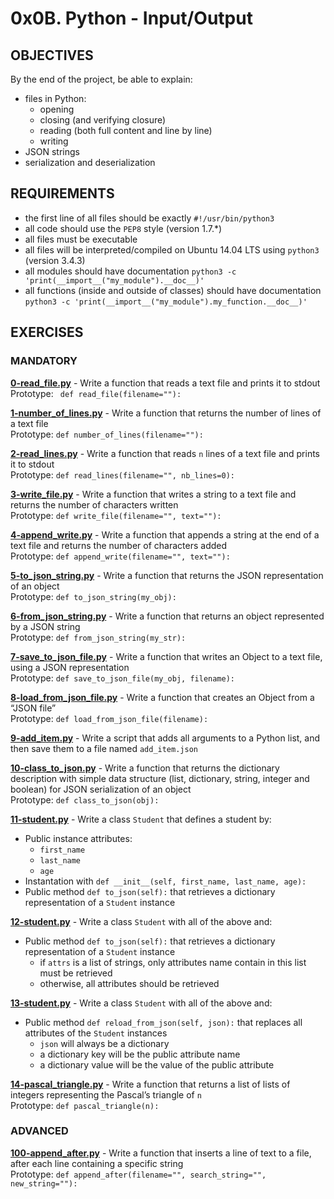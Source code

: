# 0x0B. Python - Input/Output

## OBJECTIVES   
By the end of the project, be able to explain:   
   * files in Python:   
      * opening   
      * closing (and verifying closure)   
      * reading (both full content and line by line)    
      * writing   
   * JSON strings   
   * serialization and deserialization   

## REQUIREMENTS   

   * the first line of all files should be exactly `#!/usr/bin/python3`   
   * all code should use the `PEP8` style (version 1.7.*)   
   * all files must be executable   
   * all files will be interpreted/compiled on Ubuntu 14.04 LTS using `python3` (version 3.4.3)   
   * all modules should have documentation `python3 -c 'print(__import__("my_module").__doc__)'`   
   * all functions (inside and outside of classes) should have documentation `python3 -c 'print(__import__("my_module").my_function.__doc__)'`   

## EXERCISES   

### MANDATORY   

**[0-read_file.py](0-read_file.py)** - Write a function that reads a text file and prints it to stdout    
Prototype: ` def read_file(filename=""):`   

**[1-number_of_lines.py](1-number_of_lines.py)** - Write a function that returns the number of lines of a text file    
Prototype: `def number_of_lines(filename=""):`   

**[2-read_lines.py](2-read_lines.py)** - Write a function that reads `n` lines of a text file and prints it to stdout   
Prototype: `def read_lines(filename="", nb_lines=0):`   

**[3-write_file.py](3-write_file.py)** - Write a function that writes a string to a text file and returns the number of characters written   
Prototype: `def write_file(filename="", text=""):`   

**[4-append_write.py](4-append_write.py)** - Write a function that appends a string at the end of a text file and returns the number of characters added   
Prototype: `def append_write(filename="", text=""):`   

**[5-to_json_string.py](5-to_json_string.py)** - Write a function that returns the JSON representation of an object   
Prototype: `def to_json_string(my_obj):`   

**[6-from_json_string.py](6-from_json_string.py)** - Write a function that returns an object represented by a JSON string   
Prototype: `def from_json_string(my_str):`   

**[7-save_to_json_file.py](7-save_to_json_file.py)** - Write a function that writes an Object to a text file, using a JSON representation   
Prototype: `def save_to_json_file(my_obj, filename):`   

**[8-load_from_json_file.py](8-load_from_json_file.py)** - Write a function that creates an Object from a “JSON file”   
Prototype: `def load_from_json_file(filename):`   

**[9-add_item.py](9-add_item.py)** - Write a script that adds all arguments to a Python list, and then save them to a file named `add_item.json`   

**[10-class_to_json.py](10-class_to_json.py)** - Write a function that returns the dictionary description with simple data structure (list, dictionary, string, integer and boolean) for JSON serialization of an object   
Prototype: `def class_to_json(obj):`   

**[11-student.py](11-student.py)** - Write a class `Student` that defines a student by:    
   * Public instance attributes:   
      * `first_name`   
      * `last_name`   
      * `age`   
   * Instantation with `def __init__(self, first_name, last_name, age):`   
   * Public method `def to_json(self):` that retrieves a dictionary representation of a `Student` instance   

**[12-student.py](12-student.py)** - Write a class `Student` with all of the above and:   
   * Public method `def to_json(self):` that retrieves a dictionary representation of a `Student` instance   
      * if `attrs` is a list of strings, only attributes name contain in this list must be retrieved   
      * otherwise, all attributes should be retrieved   

**[13-student.py](13-student.py)** - Write a class `Student` with all of the above and:   
   * Public method `def reload_from_json(self, json):` that replaces all attributes of the `Student` instances   
      * `json` will always be a dictionary   
      * a dictionary key will be the public attribute name   
      * a dictionary value will be the value of the public attribute   

**[14-pascal_triangle.py](14-pascal_triangle.py)** - Write a function that returns a list of lists of integers representing the Pascal’s triangle of `n`   
Prototype: `def pascal_triangle(n):`   

### ADVANCED   

**[100-append_after.py](100-append_after.py)** - Write a function that inserts a line of text to a file, after each line containing a specific string   
Prototype: `def append_after(filename="", search_string="", new_string=""):`   
